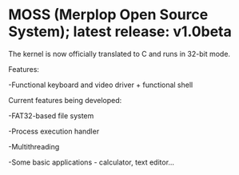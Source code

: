 # MOSS (Merplop Open Source System); latest release: v1.0beta

The kernel is now officially translated to C and runs in 32-bit mode.

Features:

-Functional keyboard and video driver + functional shell

Current features being developed:

-FAT32-based file system

-Process execution handler

-Multithreading

-Some basic applications - calculator, text editor...

